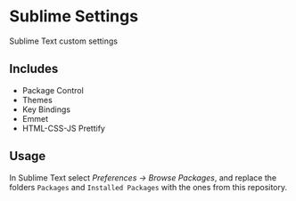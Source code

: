 # Sublime Settings

Sublime Text custom settings

## Includes

- Package Control
- Themes
- Key Bindings
- Emmet
- HTML-CSS-JS Prettify

## Usage

In Sublime Text select *Preferences -> Browse Packages*, and replace the folders `Packages` and `Installed Packages` with the ones from this repository.